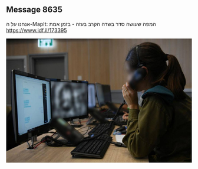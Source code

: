 ## Message 8635

אנחנו על ה-MapIt:
המפה שעושה סדר בשדה הקרב בעזה - בזמן אמת
https://www.idf.il/173395

![Photo](8635/8635_photo.jpg)
